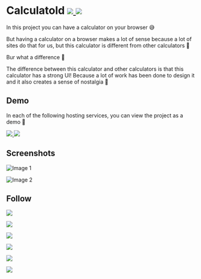 <h1>
  Calculatold 
  <a href="https://codepen.io/1nj3ct0r/pen/KKNvdKM">
    <img src="https://img.shields.io/badge/CodePen-black?style=flat&logo=codepen&labelColor=black">
  </a>
  <a href="https://repl.it/@hesamtavakoli06/Calculatold">
    <img src="https://img.shields.io/badge/Repl.it-gray?style=flat&logo=repl.it&labelColor=gray">
  </a>
</h1>

In this project you can have a calculator on your browser 😅

But having a calculator on a browser makes a lot of sense because a lot of sites do that for us, but this calculator is different from other calculators 🤔

Bur what a difference 🤔

The difference between this calculator and other calculators is that this calculator has a strong UI! Because a lot of work has been done to design it and it also creates a sense of nostalgia 🤩

## Demo

In each of the following hosting services, you can view the project as a demo 🤩

<p>
  <a href="https://Calculatold.hesamtavakoli06.repl.co">
    <img src="https://img.shields.io/badge/Repl.it-gray?style=flat&logo=repl.it&labelColor=gray">
  </a>
  <a href="https://1nj3ct0rrr.github.io/Calculatold/">
    <img src="https://img.shields.io/badge/GitHub-black?style=flat&logo=github&labelColor=black">
  </a>
</p>

## Screenshots

![Image 1](https://uupload.ir/files/7qxw_image1.jpg)

![Image 2](https://uupload.ir/files/1nny_image_2.jpg)

## Follow

<p>
 <a href="https://repl.it/@hesamtavakoli06">
  <img src="https://img.shields.io/badge/Repl.it-gray?style=flat&logo=repl.it&labelColor=gray">
 </a>
</p>

<p>
 <a href="https://github.com/1nj3ct0rrr">
  <img src="https://img.shields.io/badge/GitHub-gray?style=flat&logo=github&labelColor=gray">
 </a>
</p>

<p>
 <a href="https://codepen.io/1nj3ct0r">
  <img src="https://img.shields.io/badge/CodePen-black?style=flat&logo=codepen&labelColor=black">
 </a>
</p>

<p>
 <a href="https://linkedin.com/in/1nj3ct0r">
  <img src="https://img.shields.io/badge/LinkedIn-blue?style=flat&logo=linkedin&labelColor=blue">
 </a>
</p>

<p>
 <a href="https://leetcode.com/1nj3ct0r/">
  <img src="https://img.shields.io/badge/LeetCode-white?style=flat&logo=leetcode&labelColor=white">
 </a>
</p>

<p>
 <a href="https://www.hackerrank.com/1nj3ct0r">
  <img src="https://img.shields.io/badge/HackerRank-black?style=flat&logo=hackerrank&labelColor=black">
 </a>
</p>
